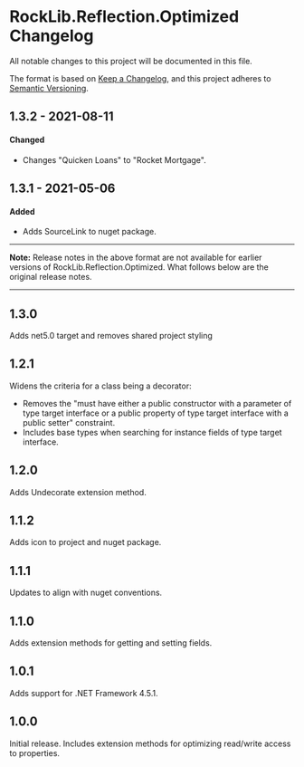 # RockLib.Reflection.Optimized Changelog

All notable changes to this project will be documented in this file.

The format is based on [Keep a Changelog](https://keepachangelog.com/en/1.0.0/),
and this project adheres to [Semantic Versioning](https://semver.org/spec/v2.0.0.html).

## 1.3.2 - 2021-08-11

#### Changed

- Changes "Quicken Loans" to "Rocket Mortgage".

## 1.3.1 - 2021-05-06

#### Added

- Adds SourceLink to nuget package.

----

**Note:** Release notes in the above format are not available for earlier versions of
RockLib.Reflection.Optimized. What follows below are the original release notes.

----

## 1.3.0

Adds net5.0 target and removes shared project styling

## 1.2.1

Widens the criteria for a class being a decorator:

- Removes the "must have either a public constructor with a parameter of type target interface or a public property of type target interface with a public setter" constraint.
- Includes base types when searching for instance fields of type target interface.

## 1.2.0

Adds Undecorate extension method.

## 1.1.2

Adds icon to project and nuget package.

## 1.1.1

Updates to align with nuget conventions.

## 1.1.0

Adds extension methods for getting and setting fields.

## 1.0.1

Adds support for .NET Framework 4.5.1.

## 1.0.0

Initial release. Includes extension methods for optimizing read/write
access to properties.
